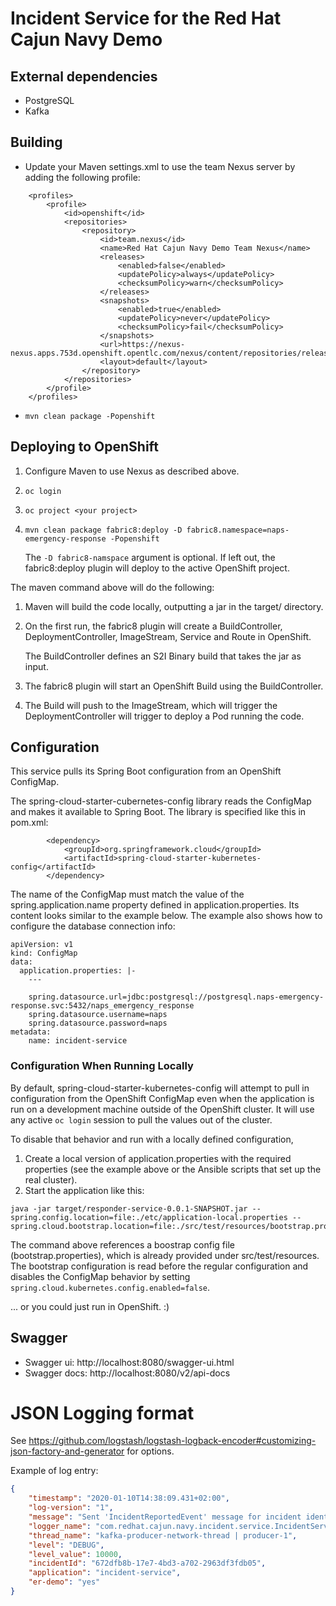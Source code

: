# Incident Service for the Red Hat Cajun Navy Demo 

## External dependencies
* PostgreSQL
* Kafka

## Building
* Update your Maven settings.xml to use the team Nexus server by adding the following profile:
```
    <profiles>
        <profile>
            <id>openshift</id>
            <repositories>
                <repository>
                    <id>team.nexus</id>
                    <name>Red Hat Cajun Navy Demo Team Nexus</name>
                    <releases>
                        <enabled>false</enabled>
                        <updatePolicy>always</updatePolicy>
                        <checksumPolicy>warn</checksumPolicy>
                    </releases>
                    <snapshots>
                        <enabled>true</enabled>
                        <updatePolicy>never</updatePolicy>
                        <checksumPolicy>fail</checksumPolicy>
                    </snapshots>
                    <url>https://nexus-nexus.apps.753d.openshift.opentlc.com/nexus/content/repositories/releases/</url>
                    <layout>default</layout>
                </repository>
            </repositories>
        </profile>
    </profiles>
```
* `mvn clean package -Popenshift`

## Deploying to OpenShift
1. Configure Maven to use Nexus as described above.
2. `oc login`
3. `oc project <your project>`
4. `mvn clean package fabric8:deploy -D fabric8.namespace=naps-emergency-response -Popenshift`

   The `-D fabric8-namspace` argument is optional. If left out, the fabric8:deploy plugin will deploy to the active OpenShift project.

The maven command above will do the following:
1. Maven will build the code locally, outputting a jar in the target/ directory.
2. On the first run, the fabric8 plugin will create a BuildController, DeploymentController, ImageStream, Service and Route in OpenShift.

   The BuildController defines an S2I Binary build that takes the jar as input.
  
3. The fabric8 plugin will start an OpenShift Build using the BuildController. 
4. The Build will push to the ImageStream, which will trigger the DeploymentController will trigger to deploy a Pod running the code.

## Configuration

This service pulls its Spring Boot configuration from an OpenShift ConfigMap.

The spring-cloud-starter-cubernetes-config library reads the ConfigMap and makes it available to Spring Boot. The library is specified like this in pom.xml:
```
        <dependency>
            <groupId>org.springframework.cloud</groupId>
            <artifactId>spring-cloud-starter-kubernetes-config</artifactId>
        </dependency>
```

The name of the ConfigMap must match the value of the spring.application.name property defined in application.properties. Its content looks similar to the example below. The example also shows how to configure the database connection info:

```
apiVersion: v1
kind: ConfigMap
data:
  application.properties: |-
    ---

    spring.datasource.url=jdbc:postgresql://postgresql.naps-emergency-response.svc:5432/naps_emergency_response
    spring.datasource.username=naps
    spring.datasource.password=naps
metadata:
    name: incident-service
```

### Configuration When Running Locally

By default, spring-cloud-starter-kubernetes-config will attempt to pull in configuration from the OpenShift ConfigMap even when the 
application is run on a development machine outside of the OpenShift cluster. It will use any active `oc login` 
session to pull the values out of the cluster.

To disable that behavior and run with a locally defined configuration,
1. Create a local version of application.properties with the required properties (see the example above or the Ansible scripts that set up the real cluster).
2. Start the application like this:

```$xslt
java -jar target/responder-service-0.0.1-SNAPSHOT.jar --spring.config.location=file:./etc/application-local.properties --spring.cloud.bootstrap.location=file:./src/test/resources/bootstrap.properties
```

The command above references a boostrap config file (bootstrap.properties), which is already provided under src/test/resources. The bootstrap configuration is read before the regular configuration and disables the ConfigMap behavior by setting `spring.cloud.kubernetes.config.enabled=false`.

... or you could just run in OpenShift. :)

## Swagger 
* Swagger ui: http://localhost:8080/swagger-ui.html
* Swagger docs: http://localhost:8080/v2/api-docs

# JSON Logging format

See https://github.com/logstash/logstash-logback-encoder#customizing-json-factory-and-generator for options.

Example of log entry:
```json
{
    "timestamp": "2020-01-10T14:38:09.431+02:00",
    "log-version": "1",
    "message": "Sent 'IncidentReportedEvent' message for incident identifier=672dfb8b-17e7-4bd3-a702-2963df3fdb05",
    "logger_name": "com.redhat.cajun.navy.incident.service.IncidentService",
    "thread_name": "kafka-producer-network-thread | producer-1",
    "level": "DEBUG",
    "level_value": 10000,
    "incidentId": "672dfb8b-17e7-4bd3-a702-2963df3fdb05",
    "application": "incident-service",
    "er-demo": "yes"
}
``` 
